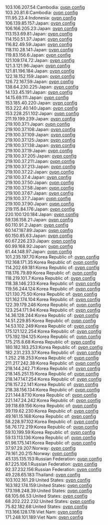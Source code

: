103.106.207.54:Cambodia: [ovpn config](vpn/103_106_207_54.ovpn)  
103.20.81.6:Cambodia: [ovpn config](vpn/103_20_81_6.ovpn)  
111.95.23.4:Indonesia: [ovpn config](vpn/111_95_23_4.ovpn)  
106.139.85.157:Japan: [ovpn config](vpn/106_139_85_157.ovpn)  
106.166.205.23:Japan: [ovpn config](vpn/106_166_205_23.ovpn)  
113.153.69.81:Japan: [ovpn config](vpn/113_153_69_81.ovpn)  
114.150.51.37:Japan: [ovpn config](vpn/114_150_51_37.ovpn)  
116.82.49.59:Japan: [ovpn config](vpn/116_82_49_59.ovpn)  
118.110.28.141:Japan: [ovpn config](vpn/118_110_28_141.ovpn)  
119.83.156.6:Japan: [ovpn config](vpn/119_83_156_6.ovpn)  
121.109.174.72:Japan: [ovpn config](vpn/121_109_174_72.ovpn)  
121.3.121.96:Japan: [ovpn config](vpn/121_3_121_96.ovpn)  
121.81.196.184:Japan: [ovpn config](vpn/121_81_196_184.ovpn)  
122.18.152.159:Japan: [ovpn config](vpn/122_18_152_159.ovpn)  
126.72.167.59:Japan: [ovpn config](vpn/126_72_167_59.ovpn)  
138.64.230.225:Japan: [ovpn config](vpn/138_64_230_225.ovpn)  
14.133.45.191:Japan: [ovpn config](vpn/14_133_45_191.ovpn)  
14.15.69.111:Japan: [ovpn config](vpn/14_15_69_111.ovpn)  
153.185.40.220:Japan: [ovpn config](vpn/153_185_40_220.ovpn)  
153.222.40.140:Japan: [ovpn config](vpn/153_222_40_140.ovpn)  
153.228.251.102:Japan: [ovpn config](vpn/153_228_251_102.ovpn)  
211.19.199.239:Japan: [ovpn config](vpn/211_19_199_239.ovpn)  
219.100.37.1:Japan: [ovpn config](vpn/219_100_37_1.ovpn)  
219.100.37.108:Japan: [ovpn config](vpn/219_100_37_108.ovpn)  
219.100.37.109:Japan: [ovpn config](vpn/219_100_37_109.ovpn)  
219.100.37.125:Japan: [ovpn config](vpn/219_100_37_125.ovpn)  
219.100.37.138:Japan: [ovpn config](vpn/219_100_37_138.ovpn)  
219.100.37.19:Japan: [ovpn config](vpn/219_100_37_19.ovpn)  
219.100.37.205:Japan: [ovpn config](vpn/219_100_37_205.ovpn)  
219.100.37.211:Japan: [ovpn config](vpn/219_100_37_211.ovpn)  
219.100.37.213:Japan: [ovpn config](vpn/219_100_37_213.ovpn)  
219.100.37.22:Japan: [ovpn config](vpn/219_100_37_22.ovpn)  
219.100.37.4:Japan: [ovpn config](vpn/219_100_37_4.ovpn)  
219.100.37.50:Japan: [ovpn config](vpn/219_100_37_50.ovpn)  
219.100.37.58:Japan: [ovpn config](vpn/219_100_37_58.ovpn)  
219.100.37.67:Japan: [ovpn config](vpn/219_100_37_67.ovpn)  
219.100.37.7:Japan: [ovpn config](vpn/219_100_37_7.ovpn)  
219.100.37.90:Japan: [ovpn config](vpn/219_100_37_90.ovpn)  
219.115.84.176:Japan: [ovpn config](vpn/219_115_84_176.ovpn)  
220.100.120.184:Japan: [ovpn config](vpn/220_100_120_184.ovpn)  
59.136.158.21:Japan: [ovpn config](vpn/59_136_158_21.ovpn)  
60.110.91.2:Japan: [ovpn config](vpn/60_110_91_2.ovpn)  
60.147.187.89:Japan: [ovpn config](vpn/60_147_187_89.ovpn)  
60.150.85.63:Japan: [ovpn config](vpn/60_150_85_63.ovpn)  
60.67.226.233:Japan: [ovpn config](vpn/60_67_226_233.ovpn)  
60.99.168.92:Japan: [ovpn config](vpn/60_99_168_92.ovpn)  
61.44.148.97:Japan: [ovpn config](vpn/61_44_148_97.ovpn)  
101.235.197.70:Korea Republic of: [ovpn config](vpn/101_235_197_70.ovpn)  
112.168.171.35:Korea Republic of: [ovpn config](vpn/112_168_171_35.ovpn)  
114.202.69.181:Korea Republic of: [ovpn config](vpn/114_202_69_181.ovpn)  
118.176.79.89:Korea Republic of: [ovpn config](vpn/118_176_79_89.ovpn)  
118.219.101.7:Korea Republic of: [ovpn config](vpn/118_219_101_7.ovpn)  
118.38.146.233:Korea Republic of: [ovpn config](vpn/118_38_146_233.ovpn)  
119.56.244.124:Korea Republic of: [ovpn config](vpn/119_56_244_124.ovpn)  
121.130.75.50:Korea Republic of: [ovpn config](vpn/121_130_75_50.ovpn)  
121.162.174.104:Korea Republic of: [ovpn config](vpn/121_162_174_104.ovpn)  
122.39.179.246:Korea Republic of: [ovpn config](vpn/122_39_179_246.ovpn)  
123.254.171.94:Korea Republic of: [ovpn config](vpn/123_254_171_94.ovpn)  
14.36.128.244:Korea Republic of: [ovpn config](vpn/14_36_128_244.ovpn)  
14.51.229.85:Korea Republic of: [ovpn config](vpn/14_51_229_85.ovpn)  
14.53.102.249:Korea Republic of: [ovpn config](vpn/14_53_102_249.ovpn)  
175.121.122.254:Korea Republic of: [ovpn config](vpn/175_121_122_254.ovpn)  
175.192.194.125:Korea Republic of: [ovpn config](vpn/175_192_194_125.ovpn)  
175.215.8.68:Korea Republic of: [ovpn config](vpn/175_215_8_68.ovpn)  
180.182.183.253:Korea Republic of: [ovpn config](vpn/180_182_183_253.ovpn)  
182.231.233.37:Korea Republic of: [ovpn config](vpn/182_231_233_37.ovpn)  
1.252.218.253:Korea Republic of: [ovpn config](vpn/1_252_218_253.ovpn)  
211.217.242.38:Korea Republic of: [ovpn config](vpn/211_217_242_38.ovpn)  
218.144.242.71:Korea Republic of: [ovpn config](vpn/218_144_242_71.ovpn)  
218.145.251.15:Korea Republic of: [ovpn config](vpn/218_145_251_15.ovpn)  
218.147.147.254:Korea Republic of: [ovpn config](vpn/218_147_147_254.ovpn)  
218.157.22.141:Korea Republic of: [ovpn config](vpn/218_157_22_141.ovpn)  
218.38.156.134:Korea Republic of: [ovpn config](vpn/218_38_156_134.ovpn)  
221.144.87.10:Korea Republic of: [ovpn config](vpn/221_144_87_10.ovpn)  
221.147.24.242:Korea Republic of: [ovpn config](vpn/221_147_24_242.ovpn)  
39.118.69.156:Korea Republic of: [ovpn config](vpn/39_118_69_156.ovpn)  
39.119.62.230:Korea Republic of: [ovpn config](vpn/39_119_62_230.ovpn)  
49.161.15.168:Korea Republic of: [ovpn config](vpn/49_161_15_168.ovpn)  
58.228.97.102:Korea Republic of: [ovpn config](vpn/58_228_97_102.ovpn)  
58.76.172.219:Korea Republic of: [ovpn config](vpn/58_76_172_219.ovpn)  
59.10.199.59:Korea Republic of: [ovpn config](vpn/59_10_199_59.ovpn)  
59.13.113.136:Korea Republic of: [ovpn config](vpn/59_13_113_136.ovpn)  
61.96.175.141:Korea Republic of: [ovpn config](vpn/61_96_175_141.ovpn)  
37.97.29.207:Norway: [ovpn config](vpn/37_97_29_207.ovpn)  
79.161.20.215:Norway: [ovpn config](vpn/79_161_20_215.ovpn)  
45.135.135.153:Russian Federation: [ovpn config](vpn/45_135_135_153.ovpn)  
87.225.106.1:Russian Federation: [ovpn config](vpn/87_225_106_1.ovpn)  
92.37.232.156:Russian Federation: [ovpn config](vpn/92_37_232_156.ovpn)  
49.228.65.183:Thailand: [ovpn config](vpn/49_228_65_183.ovpn)  
103.102.161.29:United States: [ovpn config](vpn/103_102_161_29.ovpn)  
163.182.174.159:United States: [ovpn config](vpn/163_182_174_159.ovpn)  
173.198.248.39:United States: [ovpn config](vpn/173_198_248_39.ovpn)  
68.105.66.53:United States: [ovpn config](vpn/68_105_66_53.ovpn)  
68.202.222.232:United States: [ovpn config](vpn/68_202_222_232.ovpn)  
75.82.182.68:United States: [ovpn config](vpn/75_82_182_68.ovpn)  
113.166.128.178:Viet Nam: [ovpn config](vpn/113_166_128_178.ovpn)  
171.248.101.189:Viet Nam: [ovpn config](vpn/171_248_101_189.ovpn)  
